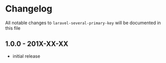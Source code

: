 # Changelog

All notable changes to `laravel-several-primary-key` will be documented in this file

## 1.0.0 - 201X-XX-XX

- initial release
